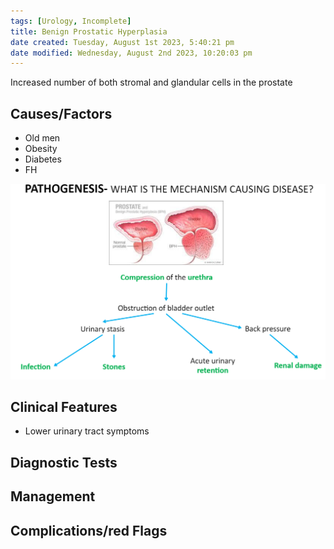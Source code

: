 ```yaml
---
tags: [Urology, Incomplete]
title: Benign Prostatic Hyperplasia
date created: Tuesday, August 1st 2023, 5:40:21 pm
date modified: Wednesday, August 2nd 2023, 10:20:03 pm
---
```


Increased number of both stromal and glandular cells in the prostate

## Causes/Factors

- Old men
- Obesity
- Diabetes
- FH

![|525](z_attachments/525.png)

## Clinical Features

- Lower urinary tract symptoms

## Diagnostic Tests

## Management

## Complications/red Flags
